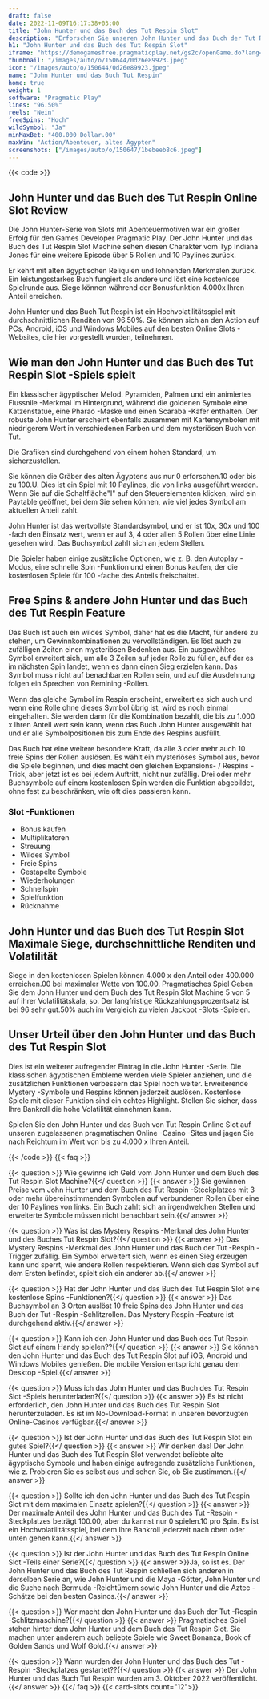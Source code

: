```yaml
---
draft: false
date: 2022-11-09T16:17:38+03:00
title: "John Hunter und das Buch des Tut Respin Slot"
description: "Erforschen Sie unseren John Hunter und das Buch der Tut Respin Slot Review, wo wir das Gameplay, die Funktionen und das Spielen mit dem besten Casino -Bonus enthüllen."
h1: "John Hunter und das Buch des Tut Respin Slot"
iframe: "https://demogamesfree.pragmaticplay.net/gs2c/openGame.do?lang=en&cur=USD&websiteUrl=https%3A%2F%2Fclienthub.pragmaticplay.com%2F&gcpif=2273&gameSymbol=vs10tut&jurisdiction=99&lobbyUrl=https://clienthub.pragmaticplay.com/slots/game-library/"
thumbnail: "/images/auto/o/150644/0d26e89923.jpeg"
icon: "/images/auto/o/150644/0d26e89923.jpeg"
name: "John Hunter und das Buch Tut Respin"
home: true
weight: 1
software: "Pragmatic Play"
lines: "96.50%"
reels: "Nein"
freeSpins: "Hoch"
wildSymbol: "Ja"
minMaxBet: "400.000 Dollar.00"
maxWin: "Action/Abenteuer, altes Ägypten"
screenshots: ["/images/auto/o/150647/1bebeeb8c6.jpeg"]
---
```


{{< code >}}<h2>John Hunter und das Buch des Tut Respin Online Slot Review</h2><p>Die John Hunter-Serie von Slots mit Abenteuermotiven war ein großer Erfolg für den Games Developer Pragmatic Play. Der John Hunter und das Buch des Tut Respin Slot Machine sehen diesen Charakter vom Typ Indiana Jones für eine weitere Episode über 5 Rollen und 10 Paylines zurück.</p><p>Er kehrt mit alten ägyptischen Reliquien und lohnenden Merkmalen zurück. Ein leistungsstarkes Buch fungiert als andere und löst eine kostenlose Spielrunde aus. Siege können während der Bonusfunktion 4.000x Ihren Anteil erreichen.</p><p>John Hunter und das Buch Tut Respin ist ein Hochvolatilitätsspiel mit durchschnittlichen Renditen von 96.50%. Sie können sich an den Action auf PCs, Android, iOS und Windows Mobiles auf den besten Online Slots -Websites, die hier vorgestellt wurden, teilnehmen.</p><h2>Wie man den John Hunter und das Buch des Tut Respin Slot -Spiels spielt</h2><p>Ein klassischer ägyptischer Melod. Pyramiden, Palmen und ein animiertes Flussnile -Merkmal im Hintergrund, während die goldenen Symbole eine Katzenstatue, eine Pharao -Maske und einen Scaraba -Käfer enthalten. Der robuste John Hunter erscheint ebenfalls zusammen mit Kartensymbolen mit niedrigerem Wert in verschiedenen Farben und dem mysteriösen Buch von Tut.</p><p>Die Grafiken sind durchgehend von einem hohen Standard, um sicherzustellen.</p><p>Sie können die Gräber des alten Ägyptens aus nur 0 erforschen.10 oder bis zu 100.U. Dies ist ein Spiel mit 10 Paylines, die von links ausgeführt werden. Wenn Sie auf die Schaltfläche"I" auf den Steuerelementen klicken, wird ein Paytable geöffnet, bei dem Sie sehen können, wie viel jedes Symbol am aktuellen Anteil zahlt.</p><p>John Hunter ist das wertvollste Standardsymbol, und er ist 10x, 30x und 100 -fach den Einsatz wert, wenn er auf 3, 4 oder allen 5 Rollen über eine Linie gesehen wird. Das Buchsymbol zahlt sich an jedem Stellen.</p><p>Die Spieler haben einige zusätzliche Optionen, wie z. B. den Autoplay -Modus, eine schnelle Spin -Funktion und einen Bonus kaufen, der die kostenlosen Spiele für 100 -fache des Anteils freischaltet.</p><h2>Free Spins & andere John Hunter und das Buch des Tut Respin Feature</h2><p>Das Buch ist auch ein wildes Symbol, daher hat es die Macht, für andere zu stehen, um Gewinnkombinationen zu vervollständigen. Es löst auch zu zufälligen Zeiten einen mysteriösen Bedenken aus. Ein ausgewähltes Symbol erweitert sich, um alle 3 Zeilen auf jeder Rolle zu füllen, auf der es im nächsten Spin landet, wenn es dann einen Sieg erzielen kann. Das Symbol muss nicht auf benachbarten Rollen sein, und auf die Ausdehnung folgen ein Sprechen von Remining -Rollen.</p><p>Wenn das gleiche Symbol im Respin erscheint, erweitert es sich auch und wenn eine Rolle ohne dieses Symbol übrig ist, wird es noch einmal eingehalten. Sie werden dann für die Kombination bezahlt, die bis zu 1.000 x Ihren Anteil wert sein kann, wenn das Buch John Hunter ausgewählt hat und er alle Symbolpositionen bis zum Ende des Respins ausfüllt.</p><p>Das Buch hat eine weitere besondere Kraft, da alle 3 oder mehr auch 10 freie Spins der Rollen auslösen. Es wählt ein mysteriöses Symbol aus, bevor die Spiele beginnen, und dies macht den gleichen Expansions- / Respins -Trick, aber jetzt ist es bei jedem Auftritt, nicht nur zufällig. Drei oder mehr Buchsymbole auf einem kostenlosen Spin werden die Funktion abgebildet, ohne fest zu beschränken, wie oft dies passieren kann.</p><h3>
Slot -Funktionen</h3><ul>
<li></span>
Bonus kaufen</li>
<li></span>
Multiplikatoren</li>
<li></span>
Streuung</li>
<li></span>
Wildes Symbol</li>
<li></span>
Freie Spins</li>
<li></span>
Gestapelte Symbole</li>
<li></span>
Wiederholungen</li>
<li></span>
Schnellspin</li>
<li></span>
Spielfunktion</li>
<li></span>
Rücknahme</li></ul><h2>John Hunter und das Buch des Tut Respin Slot Maximale Siege, durchschnittliche Renditen und Volatilität</h2><p>Siege in den kostenlosen Spielen können 4.000 x den Anteil oder 400.000 erreichen.00 bei maximaler Wette von 100.00. Pragmatisches Spiel Geben Sie dem John Hunter und dem Buch des Tut Respin Slot Machine 5 von 5 auf ihrer Volatilitätskala, so. Der langfristige Rückzahlungsprozentsatz ist bei 96 sehr gut.50% auch im Vergleich zu vielen Jackpot -Slots -Spielen.</p><h2>Unser Urteil über den John Hunter und das Buch des Tut Respin Slot</h2><p>Dies ist ein weiterer aufregender Eintrag in die John Hunter -Serie. Die klassischen ägyptischen Embleme werden viele Spieler anziehen, und die zusätzlichen Funktionen verbessern das Spiel noch weiter. Erweiterende Mystery -Symbole und Respins können jederzeit auslösen. Kostenlose Spiele mit dieser Funktion sind ein echtes Highlight. Stellen Sie sicher, dass Ihre Bankroll die hohe Volatilität einnehmen kann.</p><p>Spielen Sie den John Hunter und das Buch von Tut Respin Online Slot auf unseren zugelassenen pragmatischen Online -Casino -Sites und jagen Sie nach Reichtum im Wert von bis zu 4.000 x Ihren Anteil.</p>
{{< /code >}}
{{< faq >}}

{{< question >}} Wie gewinne ich Geld vom John Hunter und dem Buch des Tut Respin Slot Machine?{{</ question >}}
{{< answer >}} Sie gewinnen Preise vom John Hunter und dem Buch des Tut Respin -Steckplatzes mit 3 oder mehr übereinstimmenden Symbolen auf verbundenen Rollen über eine der 10 Paylines von links. Ein Buch zahlt sich an irgendwelchen Stellen und erweiterte Symbole müssen nicht benachbart sein.{{</ answer >}}

{{< question >}} Was ist das Mystery Respins -Merkmal des John Hunter und des Buches Tut Respin Slot?{{</ question >}}
{{< answer >}} Das Mystery Respins -Merkmal des John Hunter und das Buch der Tut -Respin -Trigger zufällig. Ein Symbol erweitert sich, wenn es einen Sieg erzeugen kann und sperrt, wie andere Rollen respektieren. Wenn sich das Symbol auf dem Ersten befindet, spielt sich ein anderer ab.{{</ answer >}}

{{< question >}} Hat der John Hunter und das Buch des Tut Respin Slot eine kostenlose Spins -Funktionen?{{</ question >}}
{{< answer >}} Das Buchsymbol an 3 Orten auslöst 10 freie Spins des John Hunter und das Buch der Tut -Respin -Schlitzrollen. Das Mystery Respin -Feature ist durchgehend aktiv.{{</ answer >}}

{{< question >}} Kann ich den John Hunter und das Buch des Tut Respin Slot auf einem Handy spielen??{{</ question >}}
{{< answer >}} Sie können den John Hunter und das Buch des Tut Respin Slot auf iOS, Android und Windows Mobiles genießen. Die mobile Version entspricht genau dem Desktop -Spiel.{{</ answer >}}

{{< question >}} Muss ich das John Hunter und das Buch des Tut Respin Slot -Spiels herunterladen?{{</ question >}}
{{< answer >}} Es ist nicht erforderlich, den John Hunter und das Buch des Tut Respin Slot herunterzuladen. Es ist im No-Download-Format in unseren bevorzugten Online-Casinos verfügbar.{{</ answer >}}

{{< question >}} Ist der John Hunter und das Buch des Tut Respin Slot ein gutes Spiel?{{</ question >}}
{{< answer >}} Wir denken das! Der John Hunter und das Buch des Tut Respin Slot verwendet beliebte alte ägyptische Symbole und haben einige aufregende zusätzliche Funktionen, wie z. Probieren Sie es selbst aus und sehen Sie, ob Sie zustimmen.{{</ answer >}}

{{< question >}} Sollte ich den John Hunter und das Buch des Tut Respin Slot mit dem maximalen Einsatz spielen?{{</ question >}}
{{< answer >}} Der maximale Anteil des John Hunter und das Buch des Tut -Respin -Steckplatzes beträgt 100.00, aber du kannst nur 0 spielen.10 pro Spin. Es ist ein Hochvolatilitätsspiel, bei dem Ihre Bankroll jederzeit nach oben oder unten gehen kann.{{</ answer >}}

{{< question >}} Ist der John Hunter und das Buch des Tut Respin Online Slot -Teils einer Serie?{{</ question >}}
{{< answer >}}Ja, so ist es. Der John Hunter und das Buch des Tut Respin schließen sich anderen in derselben Serie an, wie John Hunter und die Maya -Götter, John Hunter und die Suche nach Bermuda -Reichtümern sowie John Hunter und die Aztec -Schätze bei den besten Casinos.{{</ answer >}}

{{< question >}} Wer macht den John Hunter und das Buch der Tut -Respin -Schlitzmaschine?{{</ question >}}
{{< answer >}} Pragmatisches Spiel stehen hinter dem John Hunter und dem Buch des Tut Respin Slot. Sie machen unter anderem auch beliebte Spiele wie Sweet Bonanza, Book of Golden Sands und Wolf Gold.{{</ answer >}}

{{< question >}} Wann wurden der John Hunter und das Buch des Tut -Respin -Steckplatzes gestartet??{{</ question >}}
{{< answer >}} Der John Hunter und das Buch Tut Respin wurden am 3. Oktober 2022 veröffentlicht.{{</ answer >}}
{{</ faq >}}
{{< card-slots count="12">}}